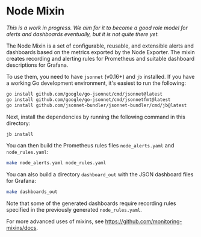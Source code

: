 # Node Mixin

_This is a work in progress. We aim for it to become a good role model for alerts
and dashboards eventually, but it is not quite there yet._

The Node Mixin is a set of configurable, reusable, and extensible alerts and
dashboards based on the metrics exported by the Node Exporter. The mixin creates
recording and alerting rules for Prometheus and suitable dashboard descriptions
for Grafana.

To use them, you need to have `jsonnet` (v0.16+) and `jb` installed. If you
have a working Go development environment, it's easiest to run the following:

```bash
go install github.com/google/go-jsonnet/cmd/jsonnet@latest
go install github.com/google/go-jsonnet/cmd/jsonnetfmt@latest
go install github.com/jsonnet-bundler/jsonnet-bundler/cmd/jb@latest
```

Next, install the dependencies by running the following command in this
directory:

```bash
jb install
```

You can then build the Prometheus rules files `node_alerts.yaml` and
`node_rules.yaml`:

```bash
make node_alerts.yaml node_rules.yaml
```

You can also build a directory `dashboard_out` with the JSON dashboard files
for Grafana:

```bash
make dashboards_out
```

Note that some of the generated dashboards require recording rules specified in
the previously generated `node_rules.yaml`.

For more advanced uses of mixins, see
<https://github.com/monitoring-mixins/docs>.
